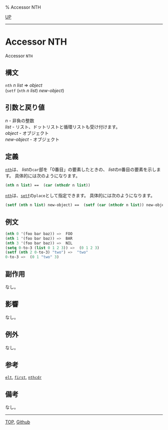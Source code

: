 % Accessor NTH

[UP](14.2.html)  

---

# Accessor **NTH**


Accessor `NTH`


## 構文

`nth` *n* *list* => *object*  
(`setf` (`nth` *n* *list*) *new-object*)


## 引数と戻り値

*n* - 非負の整数  
*list* - リスト、ドットリストと循環リストも受け付けます。  
*object* - オブジェクト  
*new-object* - オブジェクト


## 定義

[`nth`](14.2.nth.html)は、
*list*の`car`部を「0番目」の要素したときの、
*list*の*n*番目の要素を示します。
具体的には次のようになります。

```lisp
(nth n list) ==  (car (nthcdr n list))
```

[`nth`](14.2.nth.html)は、[`setf`](5.3.setf.html)の`place`として指定できます。
具体的には次のようになります。

```lisp
(setf (nth n list) new-object) ==  (setf (car (nthcdr n list)) new-object)
```


## 例文

```lisp
(nth 0 '(foo bar baz)) =>  FOO
(nth 1 '(foo bar baz)) =>  BAR
(nth 3 '(foo bar baz)) =>  NIL
(setq 0-to-3 (list 0 1 2 3)) =>  (0 1 2 3)
(setf (nth 2 0-to-3) "two") =>  "two"
0-to-3 =>  (0 1 "two" 3)
```


## 副作用

なし。


## 影響

なし。


## 例外

なし。


## 参考

[`elt`](17.3.elt.html),
[`first`](14.2.first.html),
[`nthcdr`](14.2.nthcdr.html)


## 備考

なし。


---
[TOP](index.html),  [Github](https://github.com/nptcl/npt-japanese)

